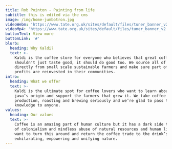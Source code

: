 ```yaml
---
title: Rob Pointon - Painting from life
subtitle: this is edited via the cms
image: /img/home-jumbotron.jpg
videoWebm: 'https://www.tate.org.uk/sites/default/files/tuner_banner_v2.webm'
videoMp4: 'https://www.tate.org.uk/sites/default/files/tuner_banner_v2.m4v'
buttonText: View more
buttonLink: '#'
blurb:
  heading: Why Kaldi?
  text: >-
    Kaldi is the coffee store for everyone who believes that great coffee
    shouldn't just taste good, it should do good too. We source all of our beans
    directly from small scale sustainable farmers and make sure part of the
    profits are reinvested in their communities.
intro:
  heading: What we offer
  text: >-
    Kaldi is the ultimate spot for coffee lovers who want to learn about their
    java’s origin and support the farmers that grew it. We take coffee
    production, roasting and brewing seriously and we’re glad to pass that
    knowledge to anyone.
values:
  heading: Our values
  text: >-
    Coffee is an amazing part of human culture but it has a dark side too – one
    of colonialism and mindless abuse of natural resources and human lives. We
    want to turn this around and return the coffee trade to the drink’s
    exhilarating, empowering and unifying nature.
---
```


